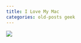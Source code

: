 ```yaml
---
title: I Love My Mac
categories: old-posts geek
---
```

<img src="{{site.url}}/images/unix-underpants.jpg">